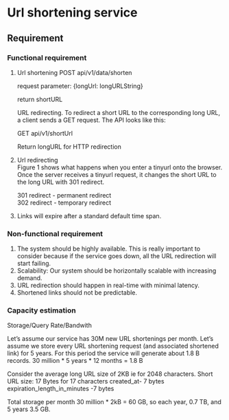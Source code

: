 # Url shortening service
## Requirement
### Functional requirement
1. Url shortening
    POST api/v1/data/shorten
   
    request parameter: {longUrl: longURLString}
    
    return shortURL
    
    URL redirecting. To redirect a short URL to the corresponding long URL, a client sends a GET request. The API looks like this:
    
    GET api/v1/shortUrl
    
    Return longURL for HTTP redirection
 
2. Url redirecting  
   Figure 1 shows what happens when you enter a tinyurl onto the browser. Once the server receives a tinyurl request, it changes the short URL to the long URL with 301 redirect.

   301 redirect - permanent redirect  
   302 redirect - temporary redirect

3. Links will expire after a standard default time span.

### Non-functional requirement
1. The system should be highly available. This is really important to consider because if the service goes down, all the URL redirection will start failing.
1. Scalability: Our system should be horizontally scalable with increasing demand.
1. URL redirection should happen in real-time with minimal latency.
1. Shortened links should not be predictable.

### Capacity estimation
Storage/Query Rate/Bandwith

Let’s assume our service has 30M new URL shortenings per month. Let’s assume we store every URL shortening request (and associated shortened link) for 5 years. For this period the service will generate about 1.8 B records. 30 million * 5 years * 12 months = 1.8 B

Consider the average long URL size of 2KB ie for 2048 characters.
Short URL size: 17 Bytes for 17 characters
created_at- 7 bytes
expiration_length_in_minutes -7 bytes

Total storage per month 30 million * 2kB = 60 GB, so each year, 0.7 TB, and 5 years 3.5 GB.
